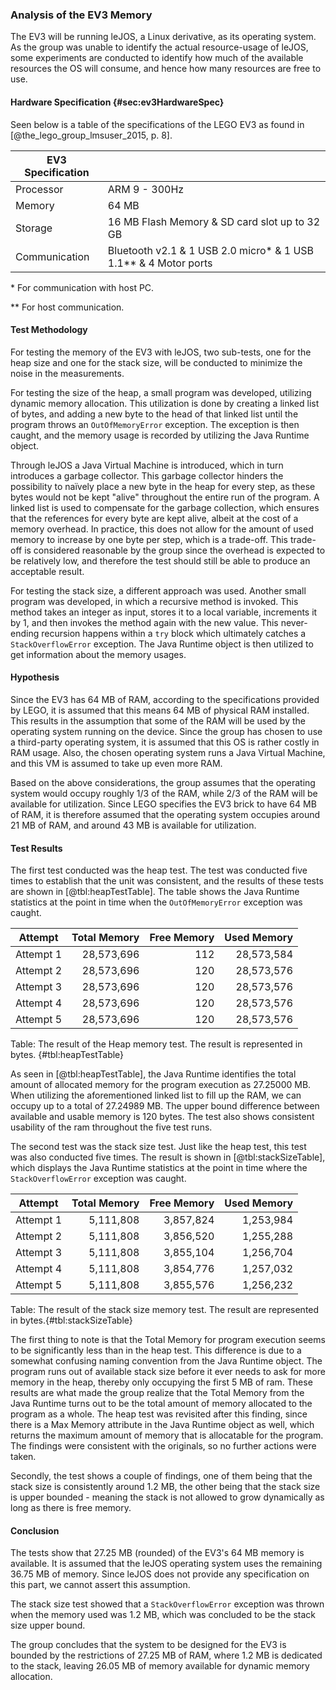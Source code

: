 ### Analysis of the EV3 Memory
The EV3 will be running leJOS, a Linux derivative, as its operating system. 
As the group was unable to identify the actual resource-usage of leJOS, some experiments are conducted to identify how much of the available resources the OS will consume, and hence how many resources are free to use.

#### Hardware Specification {#sec:ev3HardwareSpec}
Seen below is a table of the specifications of the LEGO EV3 as found in [@the_lego_group_lmsuser_2015, p. 8].

| EV3 Specification        |             |
| ------------- |:-------------|
| Processor     | ARM 9 - 300Hz |
| Memory      | 64 MB |
| Storage | 16 MB Flash Memory & SD card slot up to 32 GB |
| Communication | Bluetooth v2.1 & 1 USB 2.0 micro\* & 1 USB 1.1\*\* & 4 Motor ports |

\* For communication with host PC.

\*\* For host communication.

#### Test Methodology
For testing the memory of the EV3 with leJOS, two sub-tests, one for the heap size and one for the stack size, will be conducted to minimize the noise in the measurements.

For testing the size of the heap, a small program was developed, utilizing dynamic memory allocation. This utilization is done by creating a linked list of bytes, and adding a new byte to the head of that linked list until the program throws an `OutOfMemoryError` exception. The exception is then caught, and the memory usage is recorded by utilizing the Java Runtime object.

Through leJOS a Java Virtual Machine is introduced, which in turn introduces a garbage collector. This garbage collector hinders the possibility to naïvely place a new byte in the heap for every step, as these bytes would not be kept "alive" throughout the entire run of the program. A linked list is used to compensate for the garbage collection,  which ensures that the references for every byte are kept alive, albeit at the cost of a memory overhead.
In practice, this does not allow for the amount of used memory to increase by one byte per step, which is a trade-off. This trade-off is considered reasonable by the group since the overhead is expected to be relatively low, and therefore the test should still be able to produce an acceptable result.

For testing the stack size, a different approach was used. Another small program was developed, in which a recursive method is invoked. This method takes an integer as input, stores it to a local variable, increments it by 1, and then invokes the method again with the new value. This never-ending recursion happens within a `try` block which ultimately catches a `StackOverflowError` exception. The Java Runtime object is then utilized to get information about the memory usages.

#### Hypothesis
Since the EV3 has 64 MB of RAM, according to the specifications provided by LEGO, it is assumed that this means 64 MB of physical RAM installed. This results in the assumption that some of the RAM will be used by the operating system running on the device. Since the group has chosen to use a third-party operating system, it is assumed that this OS is rather costly in RAM usage. Also, the chosen operating system runs a Java Virtual Machine, and this VM is assumed to take up even more RAM.

Based on the above considerations, the group assumes that the operating system would occupy roughly 1/3 of the RAM, while 2/3 of the RAM will be available for utilization. Since LEGO specifies the EV3 brick to have 64 MB of RAM, it is therefore assumed that the operating system occupies around 21 MB of RAM, and around 43 MB is available for utilization.

#### Test Results 
The first test conducted was the heap test. The test was conducted five times to establish that the unit was consistent, and the results of these tests are shown in [@tbl:heapTestTable]. The table shows the Java Runtime statistics at the point in time when the `OutOfMemoryError` exception was caught.

| Attempt   | Total Memory | Free Memory | Used Memory |
| --------- | --------------------: | ----------: | ----------: | 
| Attempt 1 |              28,573,696 |         112 |    28,573,584 |
| Attempt 2 |              28,573,696 |         120 |    28,573,576 |
| Attempt 3 |              28,573,696 |         120 |    28,573,576 |
| Attempt 4 |              28,573,696 |         120 |    28,573,576 |
| Attempt 5 |              28,573,696 |         120 |    28,573,576 |
Table: The result of the Heap memory test. The result is represented in bytes. {#tbl:heapTestTable}

As seen in [@tbl:heapTestTable], the Java Runtime identifies the total amount of allocated memory for the program execution as 27.25000 MB. When utilizing the aforementioned linked list to fill up the RAM, we can occupy up to a total of 27.24989 MB. The upper bound difference between available and usable memory is 120 bytes. The test also shows consistent usability of the ram throughout the five test runs.

The second test was the stack size test. Just like the heap test, this test was also conducted five times. The result is shown in [@tbl:stackSizeTable], which displays the Java Runtime statistics at the point in time where the `StackOverflowError` exception was caught.

| Attempt   | Total  Memory | Free Memory | Used Memory |
| ----------- | --------------: | -------------: | --------------: |
| Attempt 1     |     5,111,808 |        3,857,824 |        1,253,984 |
| Attempt 2     |        5,111,808 |        3,856,520 |         1,255,288 |
| Attempt 3     |        5,111,808 |        3,855,104 |         1,256,704 |
| Attempt 4     |        5,111,808 |        3,854,776 |         1,257,032 |
| Attempt 5     |        5,111,808 |        3,855,576 |         1,256,232 |
Table: The result of the stack size memory test. The result are represented in bytes.{#tbl:stackSizeTable}

The first thing to note is that the Total Memory for program execution seems to be significantly less than in the heap test. This difference is due to a somewhat confusing naming convention from the Java Runtime object. The program runs out of available stack size before it ever needs to ask for more memory in the heap, thereby only occupying the first 5 MB of ram. These results are what made the group realize that the Total Memory from the Java Runtime turns out to be the total amount of memory allocated to the program as a whole. The heap test was revisited after this finding, since there is a Max Memory attribute in the Java Runtime object as well, which returns the maximum amount of memory that is allocatable for the program. The findings were consistent with the originals, so no further actions were taken.

Secondly, the test shows a couple of findings, one of them being that the stack size is consistently around 1.2 MB, the other being that the stack size is upper bounded - meaning the stack is not allowed to grow dynamically as long as there is free memory.

#### Conclusion
The tests show that 27.25 MB (rounded) of the EV3's 64 MB memory is available. It is assumed that the leJOS operating system uses the remaining 36.75 MB of memory. Since leJOS does not provide any specification on this part, we cannot assert this assumption.

The stack size test showed that a `StackOverflowError` exception was thrown when the memory used was 1.2 MB, which was concluded to be the stack size upper bound.

The group concludes that the system to be designed for the EV3 is bounded by the restrictions of 27.25 MB of RAM, where 1.2 MB is dedicated to the stack, leaving 26.05 MB of memory available for dynamic memory allocation. 

